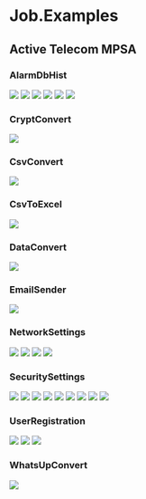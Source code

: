 # Job.Examples

## Active Telecom MPSA

### AlarmDbHist
![](Active_Telecom_MPSA/AlarmDbHist/Main.png?raw=true)
![](Active_Telecom_MPSA/AlarmDbHist/Settings_1.png?raw=true)
![](Active_Telecom_MPSA/AlarmDbHist/Settings_2.png?raw=true)
![](Active_Telecom_MPSA/AlarmDbHist/Settings_3.png?raw=true)
![](Active_Telecom_MPSA/AlarmDbHist/Settings_4.png?raw=true)
![](Active_Telecom_MPSA/AlarmDbHist/Settings_5.png?raw=true)

### CryptConvert
![](Active_Telecom_MPSA/CryptConvert/Main.png?raw=true)

### CsvConvert
![](Active_Telecom_MPSA/CsvConvert/Main.png?raw=true)

### CsvToExcel
![](Active_Telecom_MPSA/CsvToExcel/Main.png?raw=true)

### DataConvert
![](Active_Telecom_MPSA/DataConvert/Main.png?raw=true)

### EmailSender
![](Active_Telecom_MPSA/EmailSender/Main.png?raw=true)

### NetworkSettings
![](Active_Telecom_MPSA/NetworkSettings/Main_1.png?raw=true)
![](Active_Telecom_MPSA/NetworkSettings/Main_2.png?raw=true)
![](Active_Telecom_MPSA/NetworkSettings/Main_3.png?raw=true)
![](Active_Telecom_MPSA/NetworkSettings/Main_4.png?raw=true)

### SecuritySettings
![](Active_Telecom_MPSA/SecuritySettings/Registry.png?raw=true)
![](Active_Telecom_MPSA/SecuritySettings/Files.png?raw=true)
![](Active_Telecom_MPSA/SecuritySettings/Registry_setup.png?raw=true)
![](Active_Telecom_MPSA/SecuritySettings/PPO.png?raw=true)
![](Active_Telecom_MPSA/SecuritySettings/MLGPO.png?raw=true)
![](Active_Telecom_MPSA/SecuritySettings/Load.png?raw=true)
![](Active_Telecom_MPSA/SecuritySettings/Services.png?raw=true)
![](Active_Telecom_MPSA/SecuritySettings/Troubleshooting.png?raw=true)
![](Active_Telecom_MPSA/SecuritySettings/PO.png?raw=true)

### UserRegistration
![](Active_Telecom_MPSA/UserRegistration/Main.png?raw=true)
![](Active_Telecom_MPSA/UserRegistration/Settings_groups.png?raw=true)
![](Active_Telecom_MPSA/UserRegistration/Settings_users.png?raw=true)

### WhatsUpConvert
![](Active_Telecom_MPSA/WhatsUpConvert/Main.png?raw=true)
